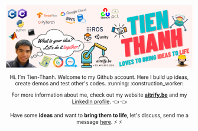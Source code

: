 
[![AItrify banner](https://raw.githubusercontent.com/t-thanh/t-thanh/master/AItrify2.png)](https://aitrify.be/)

<div align="center">
Hi. I’m Tien-Thanh. Welcome to my Github account. Here I build up ideas, create demos and test other's codes. :running: :construction_worker:

For more information about me, check out my website [**aitrify.be**](https://aitrify.be/) and my [LinkedIn profile](https://www.linkedin.com/in/tienthanh/). :point_left: :point_left:

Have some **ideas** and want to **bring them to life**, let's discuss, send me a message [here](mailto:contact@aitrify.be). :zap: :zap:
</div>
